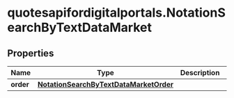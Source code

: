 # quotesapifordigitalportals.NotationSearchByTextDataMarket

## Properties

Name | Type | Description | Notes
------------ | ------------- | ------------- | -------------
**order** | [**NotationSearchByTextDataMarketOrder**](NotationSearchByTextDataMarketOrder.md) |  | [optional] 


